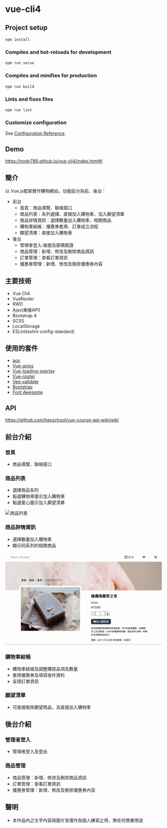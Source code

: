 # vue-cli4

## Project setup
```
npm install
```

### Compiles and hot-reloads for development
```
npm run serve
```

### Compiles and minifies for production
```
npm run build
```

### Lints and fixes files
```
npm run lint
```

### Customize configuration
See [Configuration Reference](https://cli.vuejs.org/config/).
## Demo
https://nody789.github.io/vue-cli4/index.html#/
## 簡介
以 Vue.js框架實作購物網站，功能區分為前、後台：
* 前台
  - 首頁：商品導覽、聯絡窗口
  - 商品列表：系列選擇、直接加入購物車、加入願望清單
  - 商品詳情資訊：選擇數量加入購物車、相關商品
  - 購物車結帳：優惠券套用、訂單成立流程
  - 願望清單：直接加入購物車
* 後台
  - 管理者登入:帳號及密碼驗證
  - 商品管理：新增、修改及刪除商品資訊
  - 訂單管理：查看訂單資訊
  - 優惠券管理：新增、修改及刪除優惠券內容
## 主要技術
* Vue Cli4
* VueRouter
* RWD
* Ajax(串接API)
* Bootstrap 4
* SCSS
* LocalStorage
* ESLint(eslint-config-standard)
## 使用的套件

* [aos](https://michalsnik.github.io/aos/)
* [Vue-axios](https://github.com/imcvampire/vue-axios#readme)
* [Vue-loading-overlay](https://github.com/ankurk91/vue-loading-overlay)
* [Vue-router](https://github.com/vuejs/vue-router#readme)
* [Vee-validate](https://vee-validate.logaretm.com/v3/)
* [Bootstrap](https://getbootstrap.com/)
* [Font Awesome](https://fontawesome.com/)
## API

https://github.com/hexschool/vue-course-api-wiki/wiki
## 前台介紹

### 首頁
* 商品導覽、聯絡窗口
### 商品列表
* 選擇商品系列
* 點選購物車圖示加入購物車
* 點選愛心圖示加入願望清單

![商品列表](https://github.com/huai-sian/BMI-caculator/blob/main/prodductlist.gif)
### 商品詳情資訊
* 選擇數量加入購物車
* 顯示同系列的相關商品

![商品詳情資訊](https://github.com/huai-sian/BMI-caculator/blob/main/productdetail.gif)
### 購物車結帳
* 購物車結帳及調整購買品項及數量
* 套用優惠券及填寫收件資料
* 呈現訂單資訊
### 願望清單
* 可直接刪除願望商品，及直接加入購物車
## 後台介紹

### 管理者登入
* 管理者登入及登出
### 商品管理
* 商品管理：新增、修改及刪除商品資訊
* 訂單管理：查看訂單資訊
* 優惠券管理：新增、修改及刪除優惠券內容
## 聲明
* 本作品內之文字內容與圖片皆僅作為個人練習之用，無任何商業用途
